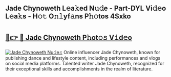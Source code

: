 ## Jade Chynoweth L𝚎a𝚔ed N𝚞𝚍e - Part-DYL Vi𝚍𝚎o L𝚎a𝚔s - H𝚘𝚝 O𝚗𝚕yf𝚊ns P𝚑𝚘tos 4Sxko

# <h2><a href="http://kf0upbp.oniu.top/?m=Jade+Chynoweth">🔗👉 🔴 Jade Chynoweth P𝚑ot𝚘𝚜 V𝚒d𝚎o</a></h2>

[![Jade Chynoweth Nu𝚍e𝚜](https://i.imgur.com/0qMVB7G.gif)](http://kf0upbp.oniu.top/?m=Jade+Chynoweth)
Online influencer Jade Chynoweth, known for publishing dance and lifestyle content, including performances and vlogs on social media platforms. Talented writer Jade Chynoweth, recognized for their exceptional skills and accomplishments in the realm of literature.  
